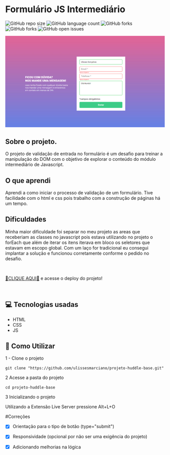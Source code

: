 # Formulário JS Intermediário

![GitHub repo size](https://img.shields.io/github/repo-size/ulissesmarciano/projeto-formulario-js-intermediario?style=for-the-badge)
![GitHub language count](https://img.shields.io/github/languages/count/ulissesmarciano/projeto-formulario-js-intermediario?style=for-the-badge)
![GitHub forks](https://img.shields.io/github/forks/ulissesmarciano/projeto-formulario-js-intermediario?style=for-the-badge)
![GitHub forks](https://img.shields.io/github/forks/ulissesmarciano/projeto-formulario-js-intermediario?style=for-the-badge)
![GitHub open issues](https://img.shields.io/github/issues/ulissesmarciano/projeto-formulario-js-intermediario?style=for-the-badge)

<img src="./src/images/readme/ilustracao.png" alt="Imagem do projeto">


<br>

## Sobre o projeto.

O projeto de validação de entrada no formulário é um desafio para treinar a manipulação do DOM com o objetivo de explorar o conteúdo do módulo intermediário de Javascript.

## O que aprendi

Aprendi a como iniciar o processo de validação de um formulário. Tive facilidade com o html e css pois trabalho com a construção de páginas há um tempo.


## Dificuldades

Minha maior dificuldade foi separar no meu projeto as areas que receberiam as classes no javascript pois estava utilizando no projeto o forEach que além de iterar os itens iterava em bloco os seletores que estavam em escopo global. Com um laço for tradicional eu consegui implantar a solução e funcionou corretamente conforme o pedido no desafio.

<br>

<a href="https://projeto-formulario-js-intermediario.vercel.app/" target="_blank">🎁CLIQUE AQUI🎁</a> e acesse o deploy do projeto!

<br>

## 💻 Tecnologias usadas
- HTML
- CSS
- JS


## 🚀 Como Utilizar

1 - Clone o projeto

```
git clone "https://github.com/ulissesmarciano/projeto-huddle-base.git"
```
2 Acesse a pasta do projeto

```
cd projeto-huddle-base
```

3 Inicializando o projeto


Utilizando a Extensão Live Server pressione Alt+L+O


#Correções

- [x] Orientação para o tipo de botão (type="submit")
- [x] Responsividade (opcional por não ser uma exigência do projeto)
- [x] Adicionando melhorias na lógica


